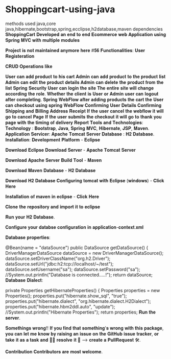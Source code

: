 # Shoppingcart-using-java
methods used java,core java,hibernate,bootstrap,spring,ecclipse,h2database,maven dependencies
𝐒𝐡𝐨𝐩𝐩𝐢𝐧𝐠𝐂𝐚𝐫𝐭 
𝐃𝐞𝐯𝐞𝐥𝐨𝐩𝐞𝐝 𝐚𝐧 𝐞𝐧𝐝 𝐭𝐨 𝐞𝐧𝐝 𝐄𝐜𝐨𝐦𝐦𝐞𝐫𝐜𝐞 𝐰𝐞𝐛 𝐀𝐩𝐩𝐥𝐢𝐜𝐚𝐭𝐢𝐨𝐧 𝐮𝐬𝐢𝐧𝐠 𝐒𝐩𝐫𝐢𝐧𝐠 𝐌𝐕𝐂 𝐰𝐢𝐭𝐡 𝐦𝐮𝐥𝐭𝐢𝐩𝐥𝐞 𝐦𝐨𝐝𝐮𝐥𝐞𝐬

𝐏𝐫𝐨𝐣𝐞𝐜𝐭 𝐢𝐬 𝐧𝐨𝐭 𝐦𝐚𝐢𝐧𝐭𝐚𝐢𝐧𝐞𝐝 𝐚𝐧𝐲𝐦𝐨𝐫𝐞 𝐡𝐞𝐫𝐞 #𝟓𝟔
𝐅𝐮𝐧𝐜𝐭𝐢𝐨𝐧𝐚𝐥𝐢𝐭𝐢𝐞𝐬:
𝐔𝐬𝐞𝐫 𝐑𝐞𝐠𝐢𝐬𝐭𝐞𝐫𝐚𝐭𝐢𝐨𝐧

𝐂𝐑𝐔𝐃 𝐎𝐩𝐞𝐫𝐚𝐭𝐢𝐨𝐧𝐬 𝐥𝐢𝐤𝐞

𝐔𝐬𝐞𝐫 𝐜𝐚𝐧 𝐚𝐝𝐝 𝐩𝐫𝐨𝐝𝐮𝐜𝐭 𝐭𝐨 𝐡𝐢𝐬 𝐜𝐚𝐫𝐭
𝐀𝐝𝐦𝐢𝐧 𝐜𝐚𝐧 𝐚𝐝𝐝 𝐩𝐫𝐨𝐝𝐮𝐜𝐭 𝐭𝐨 𝐭𝐡𝐞 𝐩𝐫𝐨𝐝𝐮𝐜𝐭 𝐥𝐢𝐬𝐭
𝐀𝐝𝐦𝐢𝐧 𝐜𝐚𝐧 𝐞𝐝𝐢𝐭 𝐭𝐡𝐞 𝐩𝐫𝐨𝐝𝐮𝐜𝐭 𝐝𝐞𝐭𝐚𝐢𝐥𝐬
𝐀𝐝𝐦𝐢𝐧 𝐜𝐚𝐧 𝐝𝐞𝐥𝐞𝐭𝐞 𝐭𝐡𝐞 𝐩𝐫𝐨𝐝𝐮𝐜𝐭 𝐟𝐫𝐨𝐦 𝐭𝐡𝐞 𝐥𝐢𝐬𝐭
𝐒𝐩𝐫𝐢𝐧𝐠 𝐒𝐞𝐜𝐮𝐫𝐢𝐭𝐲
𝐔𝐬𝐞𝐫 𝐜𝐚𝐧 𝐥𝐨𝐠𝐢𝐧 𝐭𝐡𝐞 𝐬𝐢𝐭𝐞
𝐓𝐡𝐞 𝐞𝐧𝐭𝐢𝐫𝐞 𝐬𝐢𝐭𝐞 𝐰𝐢𝐥𝐥 𝐜𝐡𝐚𝐧𝐠𝐞 𝐚𝐜𝐜𝐨𝐫𝐝𝐢𝐧𝐠 𝐭𝐡𝐞 𝐫𝐨𝐥𝐞. 𝐖𝐡𝐞𝐭𝐡𝐞𝐫 𝐭𝐡𝐞 𝐜𝐥𝐢𝐞𝐧𝐭 𝐢𝐬 𝐔𝐬𝐞𝐫 𝐨𝐫 𝐀𝐝𝐦𝐢𝐧
𝐮𝐬𝐞𝐫 𝐜𝐚𝐧 𝐥𝐨𝐠𝐨𝐮𝐭 𝐚𝐟𝐭𝐞𝐫 𝐜𝐨𝐦𝐩𝐥𝐞𝐭𝐢𝐧𝐠.
𝐒𝐩𝐫𝐢𝐧𝐠 𝐖𝐞𝐛𝐅𝐥𝐨𝐰
𝐚𝐟𝐭𝐞𝐫 𝐚𝐝𝐝𝐢𝐧𝐠 𝐩𝐫𝐨𝐝𝐮𝐜𝐭𝐬 𝐭𝐡𝐞 𝐜𝐚𝐫𝐭 𝐭𝐡𝐞 𝐔𝐬𝐞𝐫 𝐜𝐚𝐧 𝐜𝐡𝐞𝐜𝐤𝐨𝐮𝐭 𝐮𝐬𝐢𝐧𝐠 𝐬𝐩𝐫𝐢𝐧𝐠 𝐖𝐞𝐛𝐅𝐥𝐨𝐰
𝐂𝐨𝐧𝐟𝐢𝐫𝐦𝐢𝐧𝐠 𝐔𝐬𝐞𝐫 𝐃𝐞𝐭𝐚𝐢𝐥𝐬
𝐂𝐨𝐧𝐟𝐢𝐫𝐦𝐢𝐧𝐠 𝐒𝐡𝐢𝐩𝐩𝐢𝐧𝐠 𝐚𝐧𝐝 𝐁𝐢𝐥𝐥𝐢𝐧𝐠 𝐀𝐝𝐝𝐫𝐞𝐬𝐬
𝐑𝐞𝐜𝐞𝐢𝐩𝐭
𝐈𝐟 𝐭𝐡𝐞 𝐮𝐬𝐞𝐫 𝐜𝐚𝐧𝐜𝐞𝐥 𝐭𝐡𝐞 𝐰𝐞𝐛𝐟𝐥𝐨𝐰 𝐢𝐭 𝐰𝐢𝐥𝐥 𝐠𝐨 𝐭𝐨 𝐜𝐚𝐧𝐜𝐞𝐥 𝐏𝐚𝐠𝐞
𝐈𝐟 𝐭𝐡𝐞 𝐮𝐬𝐞𝐫 𝐬𝐮𝐛𝐦𝐢𝐭𝐬 𝐭𝐡𝐞 𝐜𝐡𝐞𝐜𝐤𝐨𝐮𝐭 𝐢𝐭 𝐰𝐢𝐥𝐥 𝐠𝐨 𝐭𝐨 𝐭𝐡𝐚𝐧𝐤 𝐲𝐨𝐮 𝐩𝐚𝐠𝐞 𝐰𝐢𝐭𝐡 𝐭𝐡𝐞 𝐭𝐢𝐦𝐢𝐧𝐠 𝐨𝐟 𝐝𝐞𝐥𝐢𝐯𝐞𝐫𝐲 𝐑𝐞𝐩𝐨𝐫𝐭
𝐓𝐨𝐨𝐥𝐬 𝐚𝐧𝐝 𝐓𝐞𝐜𝐡𝐧𝐨𝐥𝐨𝐠𝐢𝐞𝐬:
𝐓𝐞𝐜𝐡𝐧𝐨𝐥𝐨𝐠𝐲 : 𝐁𝐨𝐨𝐭𝐬𝐭𝐫𝐚𝐩, 𝐉𝐚𝐯𝐚, 𝐒𝐩𝐫𝐢𝐧𝐠 𝐌𝐕𝐂, 𝐇𝐢𝐛𝐞𝐫𝐧𝐚𝐭𝐞, 𝐉𝐒𝐏, 𝐌𝐚𝐯𝐞𝐧.
𝐀𝐩𝐩𝐥𝐢𝐜𝐚𝐭𝐢𝐨𝐧 𝐒𝐞𝐫𝐯𝐢𝐜𝐞𝐫: 𝐀𝐩𝐚𝐜𝐡𝐞 𝐓𝐨𝐦𝐜𝐚𝐭 𝐒𝐞𝐫𝐯𝐞𝐫
𝐃𝐚𝐭𝐚𝐛𝐚𝐬𝐞 : 𝐇𝟐 𝐃𝐚𝐭𝐚𝐛𝐚𝐬𝐞.
𝐈𝐧𝐬𝐭𝐚𝐥𝐥𝐚𝐭𝐢𝐨𝐧:
𝐃𝐞𝐯𝐞𝐥𝐨𝐩𝐦𝐞𝐧𝐭 𝐏𝐥𝐚𝐭𝐟𝐨𝐫𝐦 - 𝐄𝐜𝐥𝐢𝐩𝐬𝐞 

𝐃𝐨𝐰𝐧𝐥𝐨𝐚𝐝 𝐄𝐜𝐥𝐢𝐩𝐬𝐞
𝐃𝐨𝐰𝐧𝐥𝐨𝐚𝐝
𝐒𝐞𝐫𝐯𝐞𝐫 - 𝐀𝐩𝐚𝐜𝐡𝐞 𝐓𝐨𝐦𝐜𝐚𝐭 𝐒𝐞𝐫𝐯𝐞𝐫

𝐃𝐨𝐰𝐧𝐥𝐨𝐚𝐝 𝐀𝐩𝐚𝐜𝐡𝐞 𝐒𝐞𝐫𝐯𝐞𝐫
𝐁𝐮𝐢𝐥𝐝 𝐓𝐨𝐨𝐥 - 𝐌𝐚𝐯𝐞𝐧

𝐃𝐨𝐰𝐧𝐥𝐨𝐚𝐝 𝐌𝐚𝐯𝐞𝐧
𝐃𝐚𝐭𝐚𝐛𝐚𝐬𝐞 - 𝐇𝟐 𝐃𝐚𝐭𝐚𝐛𝐚𝐬𝐞

𝐃𝐨𝐰𝐧𝐥𝐨𝐚𝐝 𝐇𝟐 𝐃𝐚𝐭𝐚𝐛𝐚𝐬𝐞
𝐂𝐨𝐧𝐟𝐢𝐠𝐮𝐫𝐢𝐧𝐠 𝐭𝐨𝐦𝐜𝐚𝐭 𝐰𝐢𝐭𝐡 𝐄𝐜𝐥𝐢𝐩𝐬𝐞 (𝐰𝐢𝐧𝐝𝐨𝐰𝐬) - 𝐂𝐥𝐢𝐜𝐤 𝐇𝐞𝐫𝐞

𝐈𝐧𝐬𝐭𝐚𝐥𝐥𝐚𝐭𝐢𝐨𝐧 𝐨𝐟 𝐦𝐚𝐯𝐞𝐧 𝐢𝐧 𝐞𝐜𝐥𝐢𝐩𝐬𝐞 - 𝐂𝐥𝐢𝐜𝐤 𝐇𝐞𝐫𝐞

𝐂𝐥𝐨𝐧𝐞 𝐭𝐡𝐞 𝐫𝐞𝐩𝐨𝐬𝐢𝐭𝐨𝐫𝐲 𝐚𝐧𝐝 𝐢𝐦𝐩𝐨𝐫𝐭 𝐢𝐭 𝐭𝐨 𝐞𝐜𝐥𝐢𝐩𝐬𝐞

𝐑𝐮𝐧 𝐲𝐨𝐮𝐫 𝐇𝟐 𝐃𝐚𝐭𝐚𝐛𝐚𝐬𝐞.

𝐂𝐨𝐧𝐟𝐢𝐠𝐮𝐫𝐞 𝐲𝐨𝐮𝐫 𝐝𝐚𝐭𝐚𝐛𝐬𝐞 𝐜𝐨𝐧𝐟𝐢𝐠𝐮𝐫𝐚𝐭𝐢𝐨𝐧 𝐢𝐧 𝐚𝐩𝐩𝐥𝐢𝐜𝐚𝐭𝐢𝐨𝐧-𝐜𝐨𝐧𝐭𝐞𝐱𝐭.𝐱𝐦𝐥

𝐃𝐚𝐭𝐚𝐛𝐚𝐬𝐞 𝐩𝐫𝐨𝐩𝐞𝐫𝐭𝐢𝐞𝐬:

  @Bean(name = "dataSource")
	public DataSource getDataSource() {
		DriverManagerDataSource dataSource = new DriverManagerDataSource();
		dataSource.setDriverClassName("org.h2.Driver");
		dataSource.setUrl("jdbc:h2:tcp://localhost/~/test");
		dataSource.setUsername("sa");
	    dataSource.setPassword("sa");
		//System.out.println("Database is connected.....!");
		return dataSource;
𝐃𝐚𝐭𝐚𝐛𝐚𝐬𝐞 𝐃𝐢𝐚𝐥𝐞𝐜𝐭:

private Properties getHibernateProperties() {
		Properties properties = new Properties();
		properties.put("hibernate.show_sql", "true");
		properties.put("hibernate.dialect", "org.hibernate.dialect.H2Dialect");
		properties.put("hibernate.hbm2ddl.auto", "update");
		//System.out.println("Hibernate Properties");
		return properties;
𝐑𝐮𝐧 𝐭𝐡𝐞 𝐬𝐞𝐫𝐯𝐞𝐫.

𝐒𝐨𝐦𝐞𝐭𝐡𝐢𝐧𝐠𝐬 𝐰𝐫𝐨𝐧𝐠!!
𝐈𝐟 𝐲𝐨𝐮 𝐟𝐢𝐧𝐝 𝐭𝐡𝐚𝐭 𝐬𝐨𝐦𝐞𝐭𝐡𝐢𝐧𝐠'𝐬 𝐰𝐫𝐨𝐧𝐠 𝐰𝐢𝐭𝐡 𝐭𝐡𝐢𝐬 𝐩𝐚𝐜𝐤𝐚𝐠𝐞, 𝐲𝐨𝐮 𝐜𝐚𝐧 𝐥𝐞𝐭 𝐦𝐞 𝐤𝐧𝐨𝐰 𝐛𝐲 𝐫𝐚𝐢𝐬𝐢𝐧𝐠 𝐚𝐧 𝐢𝐬𝐬𝐮𝐞 𝐨𝐧 𝐭𝐡𝐞 𝐆𝐢𝐭𝐇𝐮𝐛 𝐢𝐬𝐬𝐮𝐞 𝐭𝐫𝐚𝐜𝐤𝐞𝐫, 𝐨𝐫 𝐭𝐚𝐤𝐞 𝐢𝐭 𝐚𝐬 𝐚 𝐭𝐚𝐬𝐤 𝐚𝐧𝐝 🧑‍💻 𝐫𝐞𝐬𝐨𝐥𝐯𝐞 𝐢𝐭 💪 --> 𝐜𝐫𝐞𝐚𝐭𝐞 𝐚 𝐏𝐮𝐥𝐥𝐑𝐞𝐪𝐮𝐞𝐬𝐭 🛠.

𝐂𝐨𝐧𝐭𝐫𝐢𝐛𝐮𝐭𝐢𝐨𝐧
𝐂𝐨𝐧𝐭𝐫𝐢𝐛𝐮𝐭𝐨𝐫𝐬 𝐚𝐫𝐞 𝐦𝐨𝐬𝐭 𝐰𝐞𝐥𝐜𝐨𝐦𝐞.
